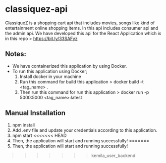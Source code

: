 # classiquez-api

ClassiqueZ is a shopping cart api that includes movies, songs like kind of entertainment online shopping items. In this api includes consumer api and the admin api. We have developed this api for the React Application which is in this repo > https://bit.ly/33SAFyz

## Notes:

- We have containerized this application by using Docker.
- To run this application using Docker;
    1. Install docker in your machine
    2. Run this command for build this application > docker build -t <tag_name> .
    3. Then run this command for run this application > docker run -p 5000:5000 <tag_name>:latest

## Manual Installation

1. npm install
2. Add .env file and update your credentials according to this application.
3. npm start
<<<<<<< HEAD
4. Then, the application will start and running successfully!
=======
4. Then, the application will start and running successfully!


>>>>>>> kemila_user_backend
